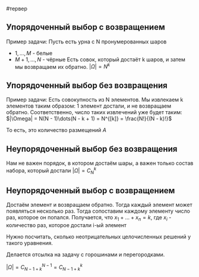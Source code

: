 #тервер
## Упорядоченный выбор с возвращением
Пример задачи:
Пусть есть урна с N пронумерованных шаров
- $1, \dots, M$ - белые
- $M + 1, \dots, N$ - чёрные
Есть совок, который достаёт k шаров, и затем мы возвращаем их обратно.
$|\Omega| = N^{k}$
## Упорядоченный выбор без возвращения
Пример задачи:
Есть совокупность из N элементов. Мы извлекаем k элементов таким образом: 1 элемент достали, и не возвращаем обратно. Соответственно, число таких извлечений уже будет таким: $|\Omega| = N(N - 1)\dots(N - k + 1) = N^{[k]} = \frac{N!}{(N - k)!}$

То есть, это количество размещений $A$

## Неупорядоченный выбор без возвращения
Нам не важен порядок, в котором достаём шары, а важен только состав набора, который достали
$|\Omega| = C_N^k$

## Неупорядоченный выбор с возвращением
Достаём элемент и возвращаем обратно. Тогда каждый элемент может появляться несколько раз. Тогда сопоставим каждому элементу число раз, которое он попался. Получается, что $x_1 + \dots + x_n = k$, где $x_i$ - количество раз, которое достали i-ый элемент

Нужно посчитать, сколько неотрицательных целочисленных решений у такого уравнения.

Делается отсылка на задачу с горошинами и перегородками.

$|\Omega| = C_{N - 1 + k}^{N - 1} = C_{N - 1 + k}^{k}$